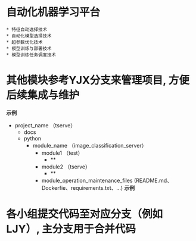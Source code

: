 # 自动化机器学习平台
    * 特征自动选择技术
    * 自动化模型选择技术
    * 超参数优化技术
    * 模型训练与部署技术
    * 模型训练任务调度技术
# 其他模块参考YJX分支来管理项目, 方便后续集成与维护
**********示例**********
- project_name  （tserve）
    - docs
    - python
        - module_name   （image_classification_server）
            - module1   （test）
                - **
            - module2   （tserve）
                - **
            - module_operation_maintenance_files    (README.md、Dockerfie、requirements.txt、...)
**********示例**********
# 各小组提交代码至对应分支（例如LJY）, 主分支用于合并代码